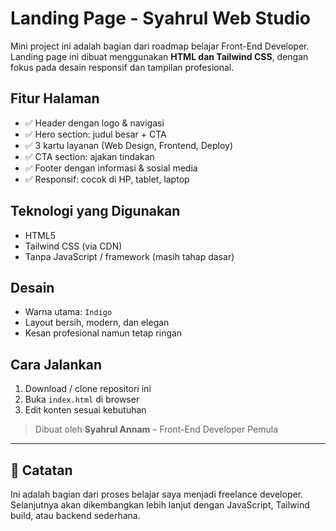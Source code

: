 # Landing Page - Syahrul Web Studio

Mini project ini adalah bagian dari roadmap belajar Front-End Developer.  
Landing page ini dibuat menggunakan **HTML dan Tailwind CSS**, dengan fokus pada desain responsif dan tampilan profesional.

## Fitur Halaman

- ✅ Header dengan logo & navigasi
- ✅ Hero section: judul besar + CTA
- ✅ 3 kartu layanan (Web Design, Frontend, Deploy)
- ✅ CTA section: ajakan tindakan
- ✅ Footer dengan informasi & sosial media
- ✅ Responsif: cocok di HP, tablet, laptop

## Teknologi yang Digunakan

- HTML5
- Tailwind CSS (via CDN)
- Tanpa JavaScript / framework (masih tahap dasar)

## Desain

- Warna utama: `Indigo`
- Layout bersih, modern, dan elegan
- Kesan profesional namun tetap ringan

## Cara Jalankan

1. Download / clone repositori ini
2. Buka `index.html` di browser
3. Edit konten sesuai kebutuhan

> Dibuat oleh **Syahrul Annam** – Front-End Developer Pemula

---

## 🧠 Catatan

Ini adalah bagian dari proses belajar saya menjadi freelance developer.  
Selanjutnya akan dikembangkan lebih lanjut dengan JavaScript, Tailwind build, atau backend sederhana.
